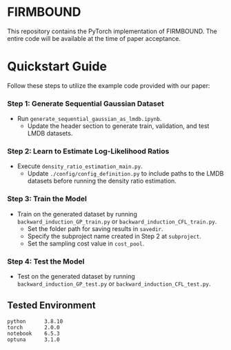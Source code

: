 # FIRMBOUND
This repository contains the PyTorch implementation of FIRMBOUND. The entire code will be available at the time of paper acceptance.

# Quickstart Guide

Follow these steps to utilize the example code provided with our paper:

### Step 1: Generate Sequential Gaussian Dataset
- Run `generate_sequential_gaussian_as_lmdb.ipynb`.
  - Update the header section to generate train, validation, and test LMDB datasets.

### Step 2: Learn to Estimate Log-Likelihood Ratios
- Execute `density_ratio_estimation_main.py`.
  - Update `./config/config_definition.py` to include paths to the LMDB datasets before running the density ratio estimation.

### Step 3: Train the Model
- Train on the generated dataset by running `backward_induction_GP_train.py` or `backward_induction_CFL_train.py`.
  - Set the folder path for saving results in `savedir`.
  - Specify the subproject name created in Step 2 at `subproject`.
  - Set the sampling cost value in `cost_pool`.

### Step 4: Test the Model
- Test on the generated dataset by running `backward_induction_GP_test.py` or `backward_induction_CFL_test.py`.

## Tested Environment
```
python      3.8.10
torch       2.0.0
notebook    6.5.3
optuna      3.1.0
```
